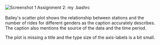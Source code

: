 <c>![Screenshot 1 Assignment 2: my .bashrc](https://github.com/sighthnd/PUI2016_ss4977/blob/master/HW8_ss4977/HW7_ss9558.png?raw=true)</c>
<br><br>
Bailey's scatter plot shows the relationship between stations and the number of rides for different genders as the caption accurately
describes. The caption also mentions the source of the data and the time period. 

The plot is missing a title and the type size of the axis-labels is a bit small.
<br><br>
